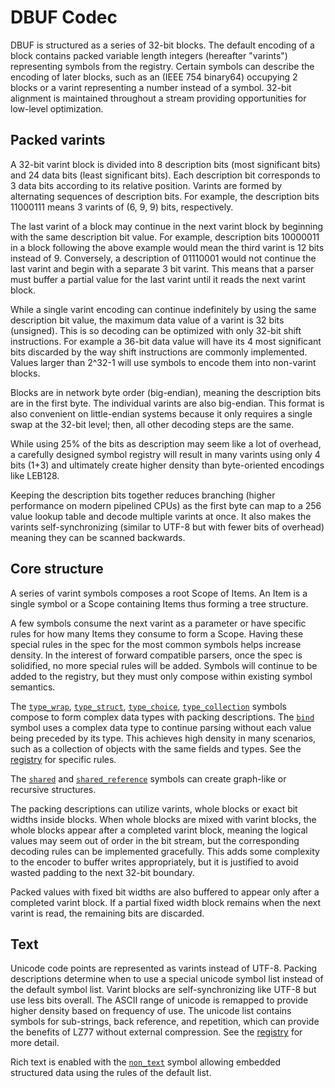 # DBUF Codec

DBUF is structured as a series of 32-bit blocks. The default encoding of a block contains packed variable length integers (hereafter "varints") representing symbols from the registry. Certain symbols can describe the encoding of later blocks, such as an (IEEE 754 binary64) occupying 2 blocks or a varint representing a number instead of a symbol. 32-bit alignment is maintained throughout a stream providing opportunities for low-level optimization.

## Packed varints

A 32-bit varint block is divided into 8 description bits (most significant bits) and 24 data bits (least significant bits). Each description bit corresponds to 3 data bits according to its relative position. Varints are formed by alternating sequences of description bits. For example, the description bits 11000111 means 3 varints of (6, 9, 9) bits, respectively. 

The last varint of a block may continue in the next varint block by beginning with the same description bit value. For example, description bits 10000011 in a block following the above example would mean the third varint is 12 bits instead of 9. Conversely, a description of 01110001 would not continue the last varint and begin with a separate 3 bit varint. This means that a parser must buffer a partial value for the last varint until it reads the next varint block.

While a single varint encoding can continue indefinitely by using the same description bit value, the maximum data value of a varint is 32 bits (unsigned). This is so decoding can be optimized with only 32-bit shift instructions. For example a 36-bit data value will have its 4 most significant bits discarded by the way shift instructions are commonly implemented. Values larger than 2^32-1 will use symbols to encode them into non-varint blocks.

Blocks are in network byte order (big-endian), meaning the description bits are in the first byte. The individual varints are also big-endian. This format is also convenient on little-endian systems because it only requires a single swap at the 32-bit level; then, all other decoding steps are the same.

While using 25% of the bits as description may seem like a lot of overhead, a carefully designed symbol registry will result in many varints using only 4 bits (1+3) and ultimately create higher density than byte-oriented encodings like LEB128.

Keeping the description bits together reduces branching (higher performance on modern pipelined CPUs) as the first byte can map to a 256 value lookup table and decode multiple varints at once. It also makes the varints self-synchronizing (similar to UTF-8 but with fewer bits of overhead) meaning they can be scanned backwards.

## Core structure

A series of varint symbols composes a root Scope of Items. An Item is a single symbol or a Scope containing Items thus forming a tree structure.

A few symbols consume the next varint as a parameter or have specific rules for how many Items they consume to form a Scope. Having these special rules in the spec for the most common symbols helps increase density. In the interest of forward compatible parsers, once the spec is solidified, no more special rules will be added. Symbols will continue to be added to the registry, but they must only compose within existing symbol semantics.

The [`type_wrap`](./registry/specs/type_wrap.md), [`type_struct`](./registry/specs/type_struct.md), [`type_choice`](./registry/specs/type_choice.md), [`type_collection`](./registry/specs/type_collection.md) symbols compose to form complex data types with packing descriptions. The [`bind`](./registry/specs/bind.md) symbol uses a complex data type to continue parsing without each value being preceded by its type. This achieves high density in many scenarios, such as a collection of objects with the same fields and types. See the [registry](./registry/README.md) for specific rules.

The [`shared`](./registry/specs/shared.md) and [`shared_reference`](./registry/specs/shared_reference.md) symbols can create graph-like or recursive structures.

The packing descriptions can utilize varints, whole blocks or exact bit widths inside blocks. When whole blocks are mixed with varint blocks, the whole blocks appear after a completed varint block, meaning the logical values may seem out of order in the bit stream, but the corresponding decoding rules can be implemented gracefully. This adds some complexity to the encoder to buffer writes appropriately, but it is justified to avoid wasted padding to the next 32-bit boundary.

Packed values with fixed bit widths are also buffered to appear only after a completed varint block. If a partial fixed width block remains when the next varint is read, the remaining bits are discarded. 

## Text

Unicode code points are represented as varints instead of UTF-8. Packing descriptions determine when to use a special unicode symbol list instead of the default symbol list. Varint blocks are self-synchronizing like UTF-8 but use less bits overall. The ASCII range of unicode is remapped to provide higher density based on frequency of use. The unicode list contains symbols for sub-strings, back reference, and repetition, which can provide the benefits of LZ77 without external compression. See the [registry](./registry/README.md) for more detail.

Rich text is enabled with the [`non_text`](./registry/text.md) symbol allowing embedded structured data using the rules of the default list.